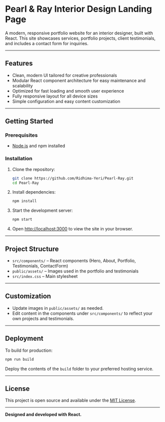 # Pearl & Ray Interior Design Landing Page

A modern, responsive portfolio website for an interior designer, built with React. This site showcases services, portfolio projects, client testimonials, and includes a contact form for inquiries.

---
## Features

- Clean, modern UI tailored for creative professionals
- Modular React component architecture for easy maintenance and scalability
- Optimized for fast loading and smooth user experience
- Fully responsive layout for all device sizes
- Simple configuration and easy content customization

---
## Getting Started
### Prerequisites

- [Node.js](https://nodejs.org/) and npm installed

### Installation

1. Clone the repository:
    ```sh
    git clone https://github.com/Ridhima-Yeri/Pearl-Ray.git
    cd Pearl-Ray
    ```

2. Install dependencies:
    ```sh
    npm install
    ```

3. Start the development server:
    ```sh
    npm start
    ```

4. Open [http://localhost:3000](http://localhost:3000) to view the site in your browser.

---
## Project Structure

- `src/components/` – React components (Hero, About, Portfolio, Testimonials, ContactForm)
- `public/assets/` – Images used in the portfolio and testimonials
- `src/index.css` – Main stylesheet

---
## Customization

- Update images in `public/assets/` as needed.
- Edit content in the components under `src/components/` to reflect your own projects and testimonials.

---
## Deployment

To build for production:
```sh
npm run build
```
Deploy the contents of the `build` folder to your preferred hosting service.

---
## License

This project is open source and available under the [MIT License](LICENSE).

---

**Designed and developed with React.**
